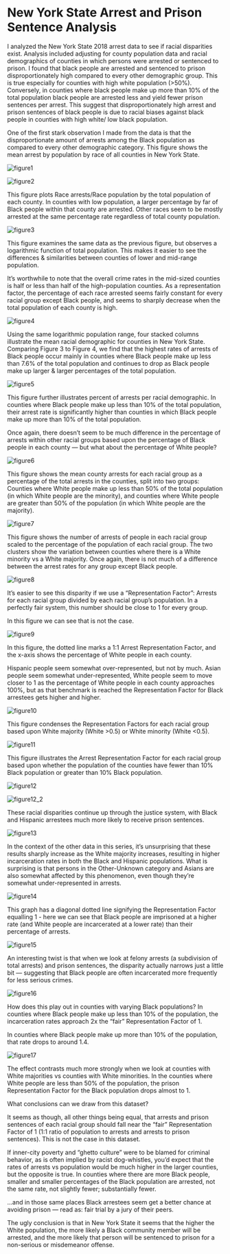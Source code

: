 # New York State Arrest and Prison Sentence Analysis
I analyzed the New York State 2018 arrest data to see if racial disparities exist. Analysis included adjusting for county population data and racial demographics of counties in which persons were arrested or sentenced to prison. I found that black people are arrested and sentenced to prison disproportionately high compared to every other demographic group. This is true especially for counties with high white population (>50%). Conversely, in counties where black people make up more than 10% of the total population black people are arrested less and yield fewer prison sentences per arrest. This suggest that disproportionately high arrest and prison sentences of black people is due to racial biases against black people in counties with high white/ low black population.


One of the first stark observation I made from the data is that the disproportionate amount of arrests among the Black population as compared to every other demographic category. This figure shows the mean arrest by population by race of all counties in New York State.


![figure1](/images/Figure1.png)





![figure2](/images/Figure2.png)



This figure plots Race arrests/Race population by the total population of each county. In counties with low population, a larger percentage by far of Black people within that county are arrested. Other races seem to be mostly arrested at the same percentage rate regardless of total county population. 



![figure3](/images/Figure3.png)



This figure examines the same data as the previous figure, but observes a logarithmic function of total population. This makes it easier to see the differences & similarities between counties of lower and mid-range population. 



It’s worthwhile to note that the overall crime rates in the mid-sized counties is half or less than half of the high-population counties. As a representation factor, the percentage of each race arrested seems fairly constant for every racial group except Black people, and seems to sharply decrease when the total population of each county is high. 


![figure4](/images/Figure4.png)




Using the same logarithmic population range, four stacked columns illustrate the mean racial demographic for counties in New York State. Comparing Figure 3 to Figure 4, we find that the highest rates of arrests of Black people occur mainly in counties where Black people make up less than 7.6% of the total population and continues to drop as Black people make up larger & larger percentages of the total population.


![figure5](/images/Figure5.png)




This figure further illustrates percent of arrests per racial demographic. In counties where Black people make up less than 10% of the total population, their arrest rate is significantly higher than counties in which Black people make up more than 10% of the total population. 



Once again, there doesn’t seem to be much difference in the percentage of arrests within other racial groups based upon the percentage of Black people in each county — but what about the percentage of White people?


![figure6](/images/Figure6.png)




This figure shows the mean county arrests for each racial group as a percentage of the total arrests in the counties, split into two groups: Counties where White people make up less than 50% of the total population (in which White people are the minority), and counties where White people are greater than 50% of the population (in which White people are the majority).


![figure7](/images/Figure7.png)




This figure shows the number of arrests of people in each racial group scaled to the percentage of the population of each racial group. The two clusters show the variation between counties where there is a White minority vs a White majority. Once again, there is not much of a difference between the arrest rates for any group except Black people.



![figure8](/images/Figure8.png)




It’s easier to see this disparity if we use a “Representation Factor”: Arrests for each racial group divided by each racial group’s population. In a perfectly fair system, this number should be close to 1 for every group.



In this figure we can see that is not the case.



![figure9](/images/Figure9.png)



In this figure, the dotted line marks a 1:1 Arrest Representation Factor, and the x-axis shows the percentage of White people in each county.



Hispanic people seem somewhat over-represented, but not by much. Asian people seem somewhat under-represented, White people seem to move closer to 1 as the percentage of White people in each county approaches 100%, but as that benchmark is reached the Representation Factor for Black arrestees gets higher and higher.



![figure10](/images/Figure10.png)



This figure condenses the Representation Factors for each racial group based upon White majority (White >0.5) or White minority (White <0.5).



![figure11](/images/Figure11.png)



This figure illustrates the Arrest Representation Factor for each racial group based upon whether the population of the counties have fewer than 10% Black population or greater than 10% Black population.



![figure12](/images/Figure12.png)

![figure12_2](/images/Figure12_2.png)

These racial disparities continue up through the justice system, with Black and Hispanic arrestees much more likely to receive prison sentences.



![figure13](/images/Figure13.png)



In the context of the other data in this series, it’s unsurprising that these results sharply increase as the White majority increases, resulting in higher incarceration rates in both the Black and Hispanic populations. What is surprising is that persons in the Other-Unknown category and Asians are also somewhat affected by this phenomenon, even though they’re somewhat under-represented in arrests.



![figure14](/images/Figure14.png)



This graph has a diagonal dotted line signifying the Representation Factor equalling 1 - here we can see that Black people are imprisoned at a higher rate (and White people are incarcerated at a lower rate) than their percentage of arrests.


![figure15](/images/Figure15.png)



An interesting twist is that when we look at felony arrests (a subdivision of total arrests) and prison sentences, the disparity actually narrows just a little bit — suggesting that Black people are often incarcerated more frequently for less serious crimes.



![figure16](/images/Figure16.png)



How does this play out in counties with varying Black populations? In counties where Black people make up less than 10% of the population, the incarceration rates approach 2x the “fair” Representation Factor of 1.

In counties where Black people make up more than 10% of the population, that rate drops to around 1.4.


![figure17](/images/Figure17.png)



The effect contrasts much more strongly when we look at counties with White majorities vs counties with White minorities. In the counties where White people are less than 50% of the population, the prison Representation Factor for the Black population drops almost to 1. 





What conclusions can we draw from this dataset?



It seems as though, all other things being equal, that arrests and prison sentences of each racial group should fall near the “fair” Representation Factor of 1 (1:1 ratio of population to arrests and arrests to prison sentences). This is not the case in this dataset.



If inner-city poverty and “ghetto culture” were to be blamed for criminal behavior, as is often implied by racist dog-whistles, you’d expect that the rates of arrests vs population would be much higher in the larger counties, but the opposite is true. In counties where there are more Black people, smaller and smaller percentages of the Black population are arrested, not the same rate, not slightly fewer; substantially fewer.

…and in those same places Black arrestees seem get a better chance at avoiding prison — read as: fair trial by a jury of their peers.



The ugly conclusion is that in New York State it seems that the higher the White population, the more likely a Black community member will be arrested, and the more likely that person will be sentenced to prison for a non-serious or misdemeanor offense.













